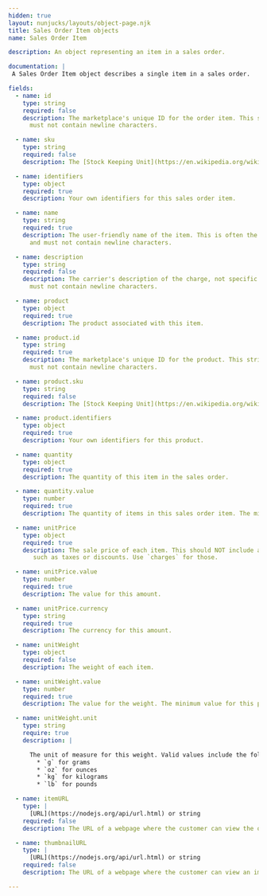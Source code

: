 ```yaml
---
hidden: true
layout: nunjucks/layouts/object-page.njk
title: Sales Order Item objects
name: Sales Order Item

description: An object representing an item in a sales order.

documentation: |
 A Sales Order Item object describes a single item in a sales order.

fields:
  - name: id
    type: string
    required: false
    description: The marketplace's unique ID for the order item. This string must be between `0` and `100` characters and
      must not contain newline characters.

  - name: sku
    type: string
    required: false
    description: The [Stock Keeping Unit](https://en.wikipedia.org/wiki/Stock_keeping_unit). This string must be between `0` and `100` characters and must not contain newline characters.

  - name: identifiers
    type: object
    required: true
    description: Your own identifiers for this sales order item.

  - name: name
    type: string
    required: true
    description: The user-friendly name of the item. This is often the same as the product name. This string must be between `1`' and `100` characters
      and must not contain newline characters.

  - name: description
    type: string
    required: false
    description: The carrier's description of the charge, not specific to the user. This string must be between `0` and `1000` characters and
      must not contain newline characters.

  - name: product
    type: object
    required: true
    description: The product associated with this item.

  - name: product.id
    type: string
    required: true
    description: The marketplace's unique ID for the product. This string must be between `1` and `100` characters and
      must not contain newline characters.

  - name: product.sku
    type: string
    required: false
    description: The [Stock Keeping Unit](https://en.wikipedia.org/wiki/Stock_keeping_unit). This string must be between `0` and `100` characters and must not contain newline characters.

  - name: product.identifiers
    type: object
    required: true
    description: Your own identifiers for this product.

  - name: quantity
    type: object
    required: true
    description: The quantity of this item in the sales order.

  - name: quantity.value
    type: number
    required: true
    description: The quantity of items in this sales order item. The minimum value for this property is `1`.

  - name: unitPrice
    type: object
    required: true
    description: The sale price of each item. This should NOT include additional charges or adjustments,
       such as taxes or discounts. Use `charges` for those.

  - name: unitPrice.value
    type: number
    required: true
    description: The value for this amount.

  - name: unitPrice.currency
    type: string
    required: true
    description: The currency for this amount.

  - name: unitWeight
    type: object
    required: false
    description: The weight of each item.

  - name: unitWeight.value
    type: number
    required: true
    description: The value for the weight. The minimum value for this property is `1`.

  - name: unitWeight.unit
    type: string
    require: true
    description: |

      The unit of measure for this weight. Valid values include the following:
        * `g` for grams
        * `oz` for ounces
        * `kg` for kilograms
        * `lb` for pounds

  - name: itemURL
    type: |
      [URL](https://nodejs.org/api/url.html) or string
    required: false
    description: The URL of a webpage where the customer can view the order item. Must be a valid HTTP or HTTPS url.

  - name: thumbnailURL
    type: |
      [URL](https://nodejs.org/api/url.html) or string
    required: false
    description: The URL of a webpage where the customer can view an image of the order item.

---
```




